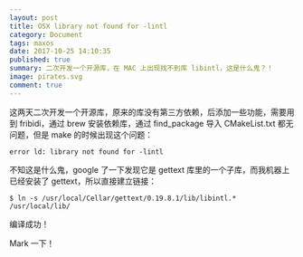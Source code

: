 ```yaml
---
layout: post
title: OSX library not found for -lintl
category: Document
tags: maxos
date: 2017-10-25 14:10:35
published: true
summary: 二次开发一个开源库，在 MAC 上出现找不到库 libintl，这是什么鬼？！
image: pirates.svg
comment: true
---
```


这两天二次开发一个开源库，原来的库没有第三方依赖，后添加一些功能，需要用到 fribidi，通过 brew 安装依赖库，通过 find_package 导入 CMakeList.txt 都无问题，但是 make 的时候出现这个问题：

```
error ld: library not found for -lintl
```

不知这是什么鬼，google 了一下发现它是 gettext 库里的一个子库，而我机器上已经安装了 gettext，所以直接建立链接：

```
$ ln -s /usr/local/Cellar/gettext/0.19.8.1/lib/libintl.* /usr/local/lib/
```

编译成功！

Mark 一下！
